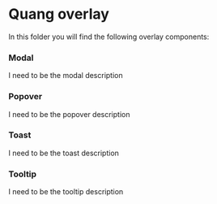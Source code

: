 # Quang overlay

In this folder you will find the following overlay components:

### Modal
I need to be the modal description

### Popover
I need to be the popover description

### Toast
I need to be the toast description

### Tooltip
I need to be the tooltip description
